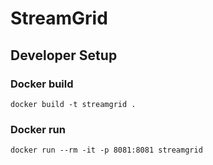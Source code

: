 # StreamGrid

## Developer Setup

### Docker build

```
docker build -t streamgrid .
```

### Docker run

```
docker run --rm -it -p 8081:8081 streamgrid
```
